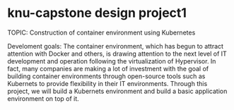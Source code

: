 # knu-capstone design project1
TOPIC: Construction of container environment using Kubernetes

Develoment goals: The container environment, which has begun to attract attention with Docker and others, is drawing attention to the next level of IT development and operation following the virtualization of Hypervisor. 
In fact, many companies are making a lot of investment with the goal of building container environments through open-source tools such as Kubernets to provide flexibility in their IT environments.
Through this project, we will build a Kubernets environment and build a basic application environment on top of it.
